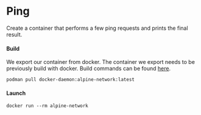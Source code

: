 # Ping
Create a container that performs a few ping requests and prints the final result.

#### Build
We export our container from docker.  The container we export needs to be previously build with docker.  Build commands
can be found [here](../../docker/alpine/network/README.md).
```shell script
podman pull docker-daemon:alpine-network:latest
```

#### Launch
```shell script
docker run --rm alpine-network
```